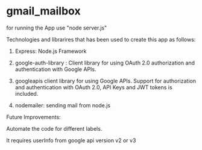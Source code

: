 # gmail_mailbox

for running the App use "node server.js"

Technologies and librarires that has been used to create this app as follows:

1) Express: Node.js Framework

2) google-auth-library : Client library for using OAuth 2.0 authorization and authentication with Google APIs.
   
3) googleapis client library for using Google APIs. Support for authorization and authentication with OAuth 2.0, API Keys and JWT tokens is included. 

4) nodemailer: sending mail from node.js

Future Improvements:

Automate the code for different labels.

It requires userInfo from google api version v2 or v3

